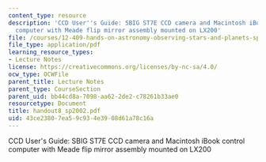```yaml
---
content_type: resource
description: 'CCD User''s Guide: SBIG ST7E CCD camera and Macintosh iBook control
  computer with Meade flip mirror assembly mounted on LX200'
file: /courses/12-409-hands-on-astronomy-observing-stars-and-planets-spring-2002/43ce23807ea59c934e3908d61a78c16a_handout8_sp2002.pdf
file_type: application/pdf
learning_resource_types:
- Lecture Notes
license: https://creativecommons.org/licenses/by-nc-sa/4.0/
ocw_type: OCWFile
parent_title: Lecture Notes
parent_type: CourseSection
parent_uid: bb44cd8a-7098-aa62-2de2-c78261b33ae0
resourcetype: Document
title: handout8_sp2002.pdf
uid: 43ce2380-7ea5-9c93-4e39-08d61a78c16a
---
```

CCD User's Guide: SBIG ST7E CCD camera and Macintosh iBook control computer with Meade flip mirror assembly mounted on LX200